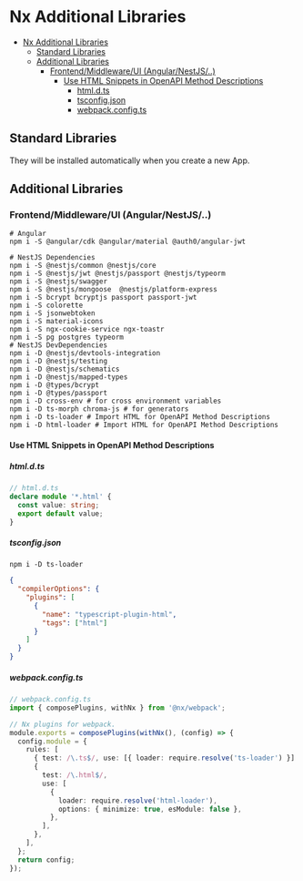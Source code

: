 # Nx Additional Libraries

<!-- @import "[TOC]" {cmd="toc" depthFrom=1 depthTo=6 orderedList=false} -->

<!-- code_chunk_output -->

- [Nx Additional Libraries](#nx-additional-libraries)
  - [Standard Libraries](#standard-libraries)
  - [Additional Libraries](#additional-libraries)
    - [Frontend/Middleware/UI (Angular/NestJS/..)](#frontendmiddlewareui-angularnestjs)
      - [Use HTML Snippets in OpenAPI Method Descriptions](#use-html-snippets-in-openapi-method-descriptions)
        - [html.d.ts](#htmldts)
        - [tsconfig.json](#tsconfigjson)
        - [webpack.config.ts](#webpackconfigts)

<!-- /code_chunk_output -->

## Standard Libraries

They will be installed automatically when you create a new App.

## Additional Libraries

### Frontend/Middleware/UI (Angular/NestJS/..)

```shell
# Angular
npm i -S @angular/cdk @angular/material @auth0/angular-jwt

# NestJS Dependencies
npm i -S @nestjs/common @nestjs/core
npm i -S @nestjs/jwt @nestjs/passport @nestjs/typeorm
npm i -S @nestjs/swagger
npm i -S @nestjs/mongoose  @nestjs/platform-express
npm i -S bcrypt bcryptjs passport passport-jwt
npm i -S colorette
npm i -S jsonwebtoken
npm i -S material-icons
npm i -S ngx-cookie-service ngx-toastr
npm i -S pg postgres typeorm
# NestJS DevDependencies
npm i -D @nestjs/devtools-integration
npm i -D @nestjs/testing
npm i -D @nestjs/schematics
npm i -D @nestjs/mapped-types
npm i -D @types/bcrypt
npm i -D @types/passport
npm i -D cross-env # for cross environment variables
npm i -D ts-morph chroma-js # for generators
npm i -D ts-loader # Import HTML for OpenAPI Method Descriptions
npm i -D html-loader # Import HTML for OpenAPI Method Descriptions
```

#### Use HTML Snippets in OpenAPI Method Descriptions

##### html.d.ts

```ts
// html.d.ts
declare module '*.html' {
  const value: string;
  export default value;
}
```

##### tsconfig.json

```shell
npm i -D ts-loader
```

```json
{
  "compilerOptions": {
    "plugins": [
      {
        "name": "typescript-plugin-html",
        "tags": ["html"]
      }
    ]
  }
}
```

##### webpack.config.ts

```ts
// webpack.config.ts
import { composePlugins, withNx } from '@nx/webpack';

// Nx plugins for webpack.
module.exports = composePlugins(withNx(), (config) => {
  config.module = {
    rules: [
      { test: /\.ts$/, use: [{ loader: require.resolve('ts-loader') }] },
      {
        test: /\.html$/,
        use: [
          {
            loader: require.resolve('html-loader'),
            options: { minimize: true, esModule: false },
          },
        ],
      },
    ],
  };
  return config;
});
```
